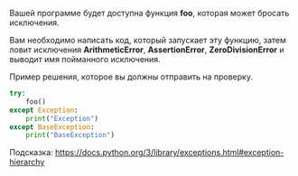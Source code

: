 Вашей программе будет доступна функция **foo**, которая может бросать исключения.

Вам необходимо написать код, который запускает эту функцию, затем ловит исключения 
**ArithmeticError**, **AssertionError**, **ZeroDivisionError** и выводит имя пойманного исключения.

Пример решения, которое вы должны отправить на проверку.
```python
try:
    foo()
except Exception:
    print("Exception")
except BaseException:
    print("BaseException")
```
Подсказка: https://docs.python.org/3/library/exceptions.html#exception-hierarchy